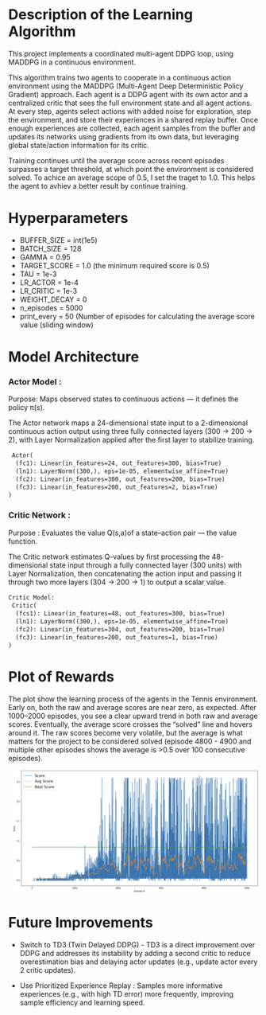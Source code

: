 # Description of the Learning Algorithm
This project implements a coordinated multi-agent DDPG loop, using MADDPG in a continuous environment.

This algorithm trains two agents to cooperate in a continuous action environment using the MADDPG (Multi-Agent Deep Deterministic Policy Gradient) approach. Each agent is a DDPG agent with its own actor and a centralized critic that sees the full environment state and all agent actions. At every step, agents select actions with added noise for exploration, step the environment, and store their experiences in a shared replay buffer. Once enough experiences are collected, each agent samples from the buffer and updates its networks using gradients from its own data, but leveraging global state/action information for its critic.

Training continues until the average score across recent episodes surpasses a target threshold, at which point the environment is considered solved. To achice an average scope of 0.5, I set the traget to 1.0. This helps the agent to avhiev a better result by continue training.


# Hyperparameters
- BUFFER_SIZE = int(1e5)
- BATCH_SIZE = 128
- GAMMA = 0.95
- TARGET_SCORE = 1.0 (the minimum required score is 0.5)
- TAU = 1e-3
- LR_ACTOR = 1e-4
- LR_CRITIC = 1e-3
- WEIGHT_DECAY = 0
- n_episodes = 5000
- print_every = 50 	(Number of episodes for calculating the average score value (sliding window)

# Model Architecture

### Actor Model :
Purpose: Maps observed states to continuous actions — it defines the policy π(s).

The Actor network maps a 24-dimensional state input to a 2-dimensional continuous action output using three fully connected layers (300 → 200 → 2), with Layer Normalization applied after the first layer to stabilize training.
```
 Actor(
  (fc1): Linear(in_features=24, out_features=300, bias=True)
  (ln1): LayerNorm((300,), eps=1e-05, elementwise_affine=True)
  (fc2): Linear(in_features=300, out_features=200, bias=True)
  (fc3): Linear(in_features=200, out_features=2, bias=True)
)
```

### Critic Network :

Purpose : Evaluates the value  Q(s,a)of a state–action pair — the value function.

The Critic network estimates Q-values by first processing the 48-dimensional state input through a fully connected layer (300 units) with Layer Normalization, then concatenating the action input and passing it through two more layers (304 → 200 → 1) to output a scalar value.

```
Critic Model:
 Critic(
  (fcs1): Linear(in_features=48, out_features=300, bias=True)
  (ln1): LayerNorm((300,), eps=1e-05, elementwise_affine=True)
  (fc2): Linear(in_features=304, out_features=200, bias=True)
  (fc3): Linear(in_features=200, out_features=1, bias=True)
)
```
# Plot of Rewards
The plot show the learning process of the agents in the Tennis environment. Early on, both the raw and average scores are near zero, as expected. After 1000–2000 episodes, you see a clear upward trend in both raw and average scores. Eventually, the average score crosses the “solved” line and hovers around it.
The raw scores become very volatile, but the average  is what matters for the project to be considered solved (episode 4800 - 4900 and multiple other episodes shows the average is >0.5 over 100 consecutive episodes).

![](./img/trainedAgentResult.png)
# Future Improvements

-  Switch to TD3 (Twin Delayed DDPG) - TD3 is a direct improvement over DDPG and addresses its instability by adding a second critic to reduce overestimation bias and delaying actor updates (e.g., update actor every 2 critic updates).

- Use Prioritized Experience Replay : Samples more informative experiences (e.g., with high TD error) more frequently, improving sample efficiency and learning speed.
